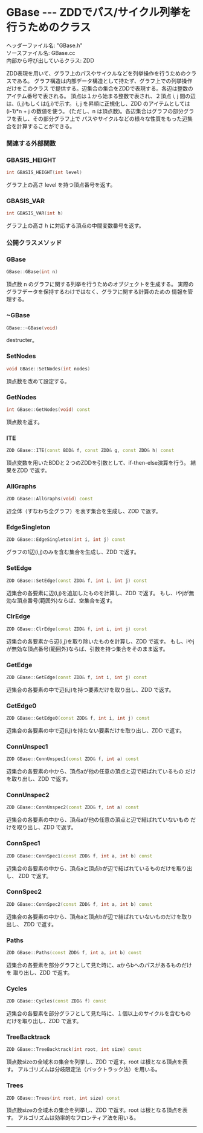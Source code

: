 # GBase  --- ZDDでパス/サイクル列挙を行うためのクラス

ヘッダーファイル名: "GBase.h"  
ソースファイル名: GBase.cc  
内部から呼び出しているクラス: ZDD

ZDD表現を用いて、グラフ上のパスやサイクルなどを列挙操作を行うためのクラスである。
グラフ構造は内部データ構造として持たず、グラフ上での列挙操作だけをこのクラス
で提供する。辺集合の集合をZDDで表現する。各辺は整数のアイテム番号で表される。
頂点は１から始まる整数で表され、２頂点 i, j 間の辺は、(i,j)もしくは(j,i)で示す。
i, j を昇順に正規化し、ZDD のアイテムとしては (i-1)*n + j の数値を使う。
(ただし、n は頂点数)。各辺集合はグラフの部分グラフを表し、その部分グラフ上で
パスやサイクルなどの様々な性質をもった辺集合を計算することができる。

### 関連する外部関数

### GBASIS_HEIGHT

```cpp
int GBASIS_HEIGHT(int level)
```

グラフ上の高さ level を持つ頂点番号を返す。

### GBASIS_VAR

```cpp
int GBASIS_VAR(int h)
```

グラフ上の高さ h に対応する頂点の中間変数番号を返す。

### 公開クラスメソッド

### GBase

```cpp
GBase::GBase(int n)
```

頂点数 n のグラフに関する列挙を行うためのオブジェクトを生成する。
実際のグラフデータを保持するわけではなく、グラフに関する計算のための
情報を管理する。

### ~GBase

```cpp
GBase::~GBase(void)
```

destructer。

### SetNodes

```cpp
void GBase::SetNodes(int nodes)
```

頂点数を改めて設定する。

### GetNodes

```cpp
int GBase::GetNodes(void) const
```

頂点数を返す。

### ITE

```cpp
ZDD GBase::ITE(const BDD& f, const ZDD& g, const ZDD& h) const
```

頂点変数を用いたBDDと２つのZDDを引数として、if-then-else演算を行う。
結果をZDD で返す。

### AllGraphs

```cpp
ZDD GBase::AllGraphs(void) const
```

辺全体（すなわち全グラフ）を表す集合を生成し、ZDD で返す。

### EdgeSingleton

```cpp
ZDD GBase::EdgeSingleton(int i, int j) const
```

グラフの1辺(i,j)のみを含む集合を生成し、ZDD で返す。

### SetEdge

```cpp
ZDD GBase::SetEdge(const ZDD& f, int i, int j) const
```

辺集合の各要素に辺(i,j)を追加したものを計算し、ZDD で返す。
もし、iやjが無効な頂点番号(範囲外)ならば、空集合を返す。

### ClrEdge

```cpp
ZDD GBase::ClrEdge(const ZDD& f, int i, int j) const
```

辺集合の各要素から辺(i,j)を取り除いたものを計算し、ZDD で返す。
もし、iやjが無効な頂点番号(範囲外)ならば、引数を持つ集合をそのまま返す。

### GetEdge

```cpp
ZDD GBase::GetEdge(const ZDD& f, int i, int j) const
```

辺集合の各要素の中で辺(i,j)を持つ要素だけを取り出し、ZDD で返す。

### GetEdge0

```cpp
ZDD GBase::GetEdge0(const ZDD& f, int i, int j) const
```

辺集合の各要素の中で辺(i,j)を持たない要素だけを取り出し、ZDD で返す。

### ConnUnspec1

```cpp
ZDD GBase::ConnUnspec1(const ZDD& f, int a) const
```

辺集合の各要素の中から、頂点aが他の任意の頂点と辺で結ばれているもの
だけを取り出し、ZDD で返す。

### ConnUnspec2

```cpp
ZDD GBase::ConnUnspec2(const ZDD& f, int a) const
```

辺集合の各要素の中から、頂点aが他の任意の頂点と辺で結ばれていないもの
だけを取り出し、ZDD で返す。

### ConnSpec1

```cpp
ZDD GBase::ConnSpec1(const ZDD& f, int a, int b) const
```

辺集合の各要素の中から、頂点aと頂点bが辺で結ばれているものだけを取り出し、
ZDD で返す。

### ConnSpec2

```cpp
ZDD GBase::ConnSpec2(const ZDD& f, int a, int b) const
```

辺集合の各要素の中から、頂点aと頂点bが辺で結ばれていないものだけを取り出し、
ZDD で返す。

### Paths

```cpp
ZDD GBase::Paths(const ZDD& f, int a, int b) const
```

辺集合の各要素を部分グラフとして見た時に、aからbへのパスがあるものだけを
取り出し、ZDD で返す。

### Cycles

```cpp
ZDD GBase::Cycles(const ZDD& f) const
```

辺集合の各要素を部分グラフとして見た時に、１個以上のサイクルを含むもの
だけを取り出し、ZDD で返す。

### TreeBacktrack

```cpp
ZDD GBase::TreeBacktrack(int root, int size) const
```

頂点数sizeの全域木の集合を列挙し、ZDD で返す。root は根となる頂点を表す。
アルゴリズムは分岐限定法（バックトラック法）を用いる。

### Trees

```cpp
ZDD GBase::Trees(int root, int size) const
```

頂点数sizeの全域木の集合を列挙し、ZDD で返す。root は根となる頂点を表す。
アルゴリズムは効率的なフロンティア法を用いる。

---

